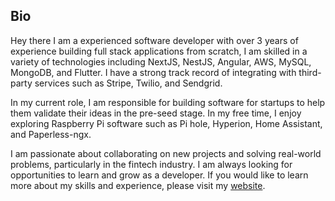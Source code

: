 

## Bio

Hey there I am a experienced software developer with over 3 years of experience building full stack applications from scratch, I am skilled in a variety of technologies including NextJS, NestJS, Angular, AWS, MySQL, MongoDB, and Flutter. I have a strong track record of integrating with third-party services such as Stripe, Twilio, and Sendgrid.

In my current role, I am responsible for building software for startups to help them validate their ideas in the pre-seed stage. In my free time, I enjoy exploring Raspberry Pi software such as Pi hole, Hyperion, Home Assistant, and Paperless-ngx.

I am passionate about collaborating on new projects and solving real-world problems, particularly in the fintech industry. I am always looking for opportunities to learn and grow as a developer. If you would like to learn more about my skills and experience, please visit my [website](https://www.tanmaym.tech).

<!--
**Tanmaymundra/tanmaymundra** is a ✨ _special_ ✨ repository because its `README.md` (this file) appears on your GitHub profile.

- 🔭 I’m currently working on ...
- 🌱 I’m currently learning ...
- 👯 I’m looking to collaborate on ...
- 🤔 I’m looking for help with ...
- 💬 Ask me about ...
- 📫 How to reach me: ...
- ⚡ Fun fact: ...
-->
